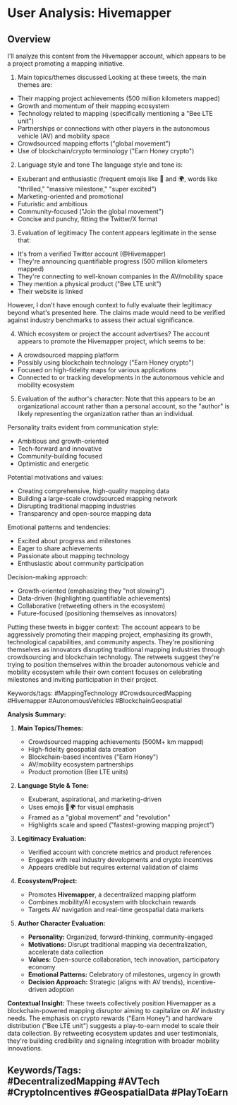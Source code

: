 # User Analysis: Hivemapper

## Overview

<think>
I'll analyze this content from the Hivemapper account, which appears to be a project promoting a mapping initiative.

1. Main topics/themes discussed
Looking at these tweets, the main themes are:
- Their mapping project achievements (500 million kilometers mapped)
- Growth and momentum of their mapping ecosystem
- Technology related to mapping (specifically mentioning a "Bee LTE unit")
- Partnerships or connections with other players in the autonomous vehicle (AV) and mobility space
- Crowdsourced mapping efforts ("global movement")
- Use of blockchain/crypto terminology ("Earn Honey crypto")

2. Language style and tone
The language style and tone is:
- Exuberant and enthusiastic (frequent emojis like 🚀 and 🌍, words like "thrilled," "massive milestone," "super excited")
- Marketing-oriented and promotional
- Futuristic and ambitious
- Community-focused ("Join the global movement")
- Concise and punchy, fitting the Twitter/X format

3. Evaluation of legitimacy
The content appears legitimate in the sense that:
- It's from a verified Twitter account (@Hivemapper)
- They're announcing quantifiable progress (500 million kilometers mapped)
- They're connecting to well-known companies in the AV/mobility space
- They mention a physical product ("Bee LTE unit")
- Their website is linked

However, I don't have enough context to fully evaluate their legitimacy beyond what's presented here. The claims made would need to be verified against industry benchmarks to assess their actual significance.

4. Which ecosystem or project the account advertises?
The account appears to promote the Hivemapper project, which seems to be:
- A crowdsourced mapping platform
- Possibly using blockchain technology ("Earn Honey crypto")
- Focused on high-fidelity maps for various applications
- Connected to or tracking developments in the autonomous vehicle and mobility ecosystem

5. Evaluation of the author's character:
Note that this appears to be an organizational account rather than a personal account, so the "author" is likely representing the organization rather than an individual.

Personality traits evident from communication style:
- Ambitious and growth-oriented
- Tech-forward and innovative
- Community-building focused
- Optimistic and energetic

Potential motivations and values:
- Creating comprehensive, high-quality mapping data
- Building a large-scale crowdsourced mapping network
- Disrupting traditional mapping industries
- Transparency and open-source mapping data

Emotional patterns and tendencies:
- Excited about progress and milestones
- Eager to share achievements
- Passionate about mapping technology
- Enthusiastic about community participation

Decision-making approach:
- Growth-oriented (emphasizing they "not slowing")
- Data-driven (highlighting quantifiable achievements)
- Collaborative (retweeting others in the ecosystem)
- Future-focused (positioning themselves as innovators)

Putting these tweets in bigger context:
The account appears to be aggressively promoting their mapping project, emphasizing its growth, technological capabilities, and community aspects. They're positioning themselves as innovators disrupting traditional mapping industries through crowdsourcing and blockchain technology. The retweets suggest they're trying to position themselves within the broader autonomous vehicle and mobility ecosystem while their own content focuses on celebrating milestones and inviting participation in their project.

Keywords/tags:
#MappingTechnology #CrowdsourcedMapping #Hivemapper #AutonomousVehicles #BlockchainGeospatial
</think>

**Analysis Summary:**

1. **Main Topics/Themes:**
   - Crowdsourced mapping achievements (500M+ km mapped)
   - High-fidelity geospatial data creation
   - Blockchain-based incentives ("Earn Honey")
   - AV/mobility ecosystem partnerships
   - Product promotion (Bee LTE units)

2. **Language Style & Tone:**
   - Exuberant, aspirational, and marketing-driven
   - Uses emojis 🚀🌍 for visual emphasis
   - Framed as a "global movement" and "revolution"
   - Highlights scale and speed ("fastest-growing mapping project")

3. **Legitimacy Evaluation:**
   - Verified account with concrete metrics and product references
   - Engages with real industry developments and crypto incentives
   - Appears credible but requires external validation of claims

4. **Ecosystem/Project:**
   - Promotes **Hivemapper**, a decentralized mapping platform
   - Combines mobility/AI ecosystem with blockchain rewards
   - Targets AV navigation and real-time geospatial data markets

5. **Author Character Evaluation:**
   - **Personality:** Organized, forward-thinking, community-engaged
   - **Motivations:** Disrupt traditional mapping via decentralization, accelerate data collection
   - **Values:** Open-source collaboration, tech innovation, participatory economy
   - **Emotional Patterns:** Celebratory of milestones, urgency in growth
   - **Decision Approach:** Strategic (aligns with AV trends), incentive-driven adoption

**Contextual Insight:**
These tweets collectively position Hivemapper as a blockchain-powered mapping disruptor aiming to capitalize on AV industry needs. The emphasis on crypto rewards ("Earn Honey") and hardware distribution ("Bee LTE unit") suggests a play-to-earn model to scale their data collection. By retweeting ecosystem updates and user testimonials, they're building credibility and signaling integration with broader mobility innovations.

**Keywords/Tags:**  
#DecentralizedMapping #AVTech #CryptoIncentives #GeospatialData #PlayToEarn
---
